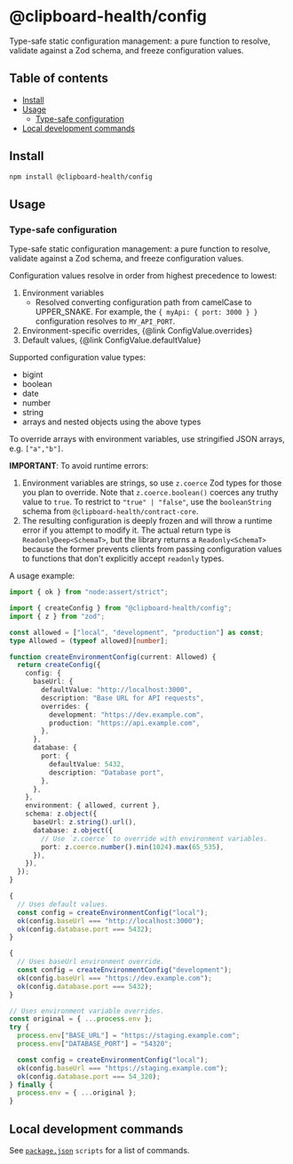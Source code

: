 # @clipboard-health/config <!-- omit from toc -->

Type-safe static configuration management: a pure function to resolve, validate against a Zod schema, and freeze configuration values.

## Table of contents <!-- omit from toc -->

- [Install](#install)
- [Usage](#usage)
  - [Type-safe configuration](#type-safe-configuration)
- [Local development commands](#local-development-commands)

## Install

```bash
npm install @clipboard-health/config
```

## Usage

### Type-safe configuration

<embedex source="packages/config/examples/config.md">
Type-safe static configuration management: a pure function to resolve, validate against a Zod
schema, and freeze configuration values.

Configuration values resolve in order from highest precedence to lowest:

1. Environment variables
   - Resolved converting configuration path from camelCase to UPPER_SNAKE. For example, the `{
myApi: { port: 3000 } }` configuration resolves to `MY_API_PORT`.
2. Environment-specific overrides, {@link ConfigValue.overrides}
3. Default values, {@link ConfigValue.defaultValue}

Supported configuration value types:

- bigint
- boolean
- date
- number
- string
- arrays and nested objects using the above types

To override arrays with environment variables, use stringified JSON arrays, e.g. `["a","b"]`.

**IMPORTANT**: To avoid runtime errors:

1. Environment variables are strings, so use `z.coerce` Zod types for those you plan to override.
   Note that `z.coerce.boolean()` coerces any truthy value to `true`. To restrict to `"true" |
"false"`, use the `booleanString` schema from `@clipboard-health/contract-core`.
2. The resulting configuration is deeply frozen and will throw a runtime error if you attempt to
   modify it. The actual return type is `ReadonlyDeep<SchemaT>`, but the library returns a
   `Readonly<SchemaT>` because the former prevents clients from passing configuration values to
   functions that don't explicitly accept `readonly` types.

</embedex>

A usage example:

<embedex source="packages/config/examples/config.ts">

```ts
import { ok } from "node:assert/strict";

import { createConfig } from "@clipboard-health/config";
import { z } from "zod";

const allowed = ["local", "development", "production"] as const;
type Allowed = (typeof allowed)[number];

function createEnvironmentConfig(current: Allowed) {
  return createConfig({
    config: {
      baseUrl: {
        defaultValue: "http://localhost:3000",
        description: "Base URL for API requests",
        overrides: {
          development: "https://dev.example.com",
          production: "https://api.example.com",
        },
      },
      database: {
        port: {
          defaultValue: 5432,
          description: "Database port",
        },
      },
    },
    environment: { allowed, current },
    schema: z.object({
      baseUrl: z.string().url(),
      database: z.object({
        // Use `z.coerce` to override with environment variables.
        port: z.coerce.number().min(1024).max(65_535),
      }),
    }),
  });
}

{
  // Uses default values.
  const config = createEnvironmentConfig("local");
  ok(config.baseUrl === "http://localhost:3000");
  ok(config.database.port === 5432);
}

{
  // Uses baseUrl environment override.
  const config = createEnvironmentConfig("development");
  ok(config.baseUrl === "https://dev.example.com");
  ok(config.database.port === 5432);
}

// Uses environment variable overrides.
const original = { ...process.env };
try {
  process.env["BASE_URL"] = "https://staging.example.com";
  process.env["DATABASE_PORT"] = "54320";

  const config = createEnvironmentConfig("local");
  ok(config.baseUrl === "https://staging.example.com");
  ok(config.database.port === 54_320);
} finally {
  process.env = { ...original };
}
```

</embedex>

## Local development commands

See [`package.json`](./package.json) `scripts` for a list of commands.
